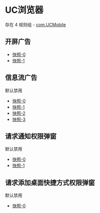 # UC浏览器

存在 4 规则组 - [com.UCMobile](/src/apps/com.UCMobile.ts)

## 开屏广告

- [快照-0](https://i.gkd.li/i/13188653)
- [快照-1](https://i.gkd.li/i/13197655)

## 信息流广告

默认禁用

- [快照-0](https://i.gkd.li/i/12880737)
- [快照-1](https://i.gkd.li/i/12881751)
- [快照-2](https://i.gkd.li/i/12880772)
- [快照-3](https://i.gkd.li/i/12881307)

## 请求通知权限弹窗

默认禁用

- [快照-0](https://i.gkd.li/i/12880812)
- [快照-1](https://i.gkd.li/i/12880802)

## 请求添加桌面快捷方式权限弹窗

默认禁用

- [快照-0](https://i.gkd.li/i/12880983)
